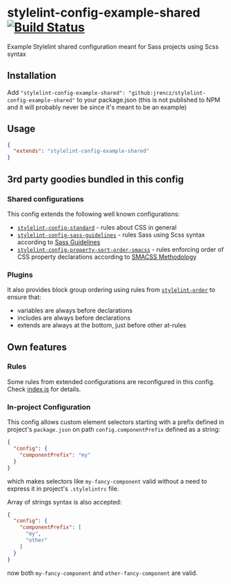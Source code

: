 # stylelint-config-example-shared [![Build Status][ci-img]][ci]

Example Stylelint shared configuration meant for Sass projects using Scss syntax

## Installation

Add `"stylelint-config-example-shared": "github:jrencz/stylelint-config-example-shared"`
to your package.json (this is not published to NPM and it will probably never be
since it's meant to be an example)

## Usage

```json
{
  "extends": "stylelint-config-example-shared"
}
```

## 3rd party goodies bundled in this config

### Shared configurations

This config extends the following well known configurations:

- [`stylelint-config-standard`](https://www.npmjs.com/package/stylelint-config-standard) - rules about CSS in general
- [`stylelint-config-sass-guidelines`](https://www.npmjs.com/package/stylelint-config-sass-guidelines) - rules Sass using Scss syntax according to [Sass Guidelines](https://sass-guidelin.es)
- [`stylelint-config-property-sort-order-smacss`](https://www.npmjs.com/package/stylelint-config-property-sort-order-smacss) - rules enforcing order of CSS property declarations according to [SMACSS Methodology](https://smacss.com)

### Plugins

It also provides block group ordering using rules from [`stylelint-order`](https://www.npmjs.com/package/stylelint-order)
to ensure that:
- variables are always before declarations
- includes are always before declarations
- extends are always at the bottom, just before other at-rules

## Own features

### Rules

Some rules from extended configurations are reconfigured in this config. Check
[index.js](./index.js) for details.

### In-project Configuration

This config allows custom element selectors starting with a prefix defined in
project's `package.json` on path `config.componentPrefix` defined as a string:

```json
{
  "config": {
    "componentPrefix": "my"
  }
}
```

which makes selectors like `my-fancy-component` valid without a need to express
it in project's `.stylelintrc` file.

Array of strings syntax is also accepted:


```json
{
  "config": {
    "componentPrefix": [
      "my",
      "other"
    ]
  }
}
```

now both `my-fancy-component` and `other-fancy-component` are valid.

[ci-img]: https://travis-ci.org/jrencz/stylelint-config-example-shared.svg
[ci]: https://travis-ci.org/jrencz/stylelint-config-example-shared
